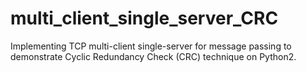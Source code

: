 # multi_client_single_server_CRC
Implementing TCP multi-client single-server for message passing to demonstrate Cyclic Redundancy Check (CRC) technique on Python2.

